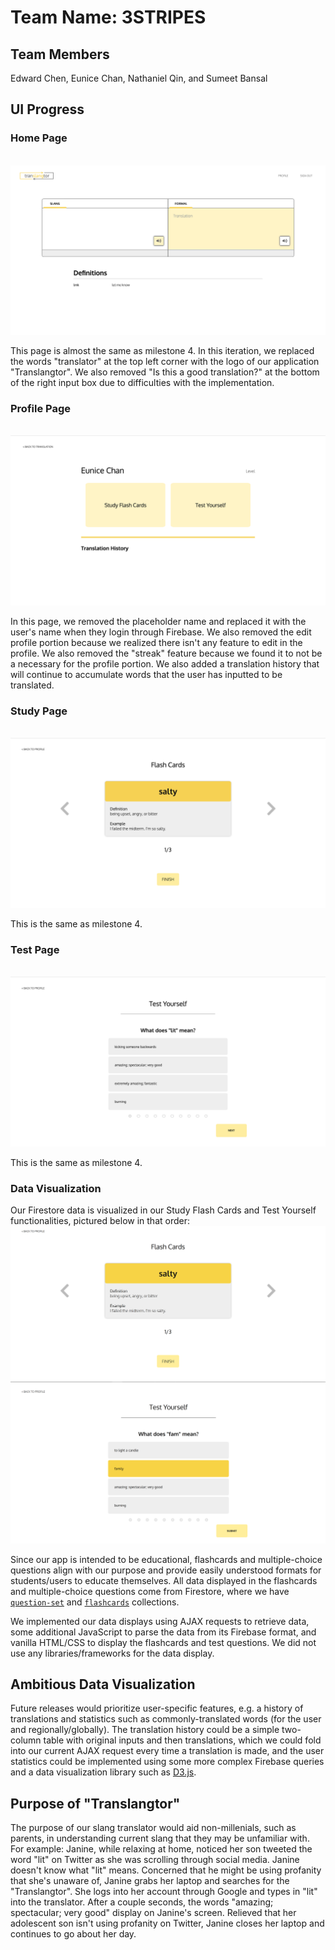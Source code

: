 # Team Name: 3STRIPES

## Team Members
Edward Chen, Eunice Chan, Nathaniel Qin, and Sumeet Bansal

## UI Progress
### Home Page
<br />
<img src="milestone_images/milestone5/home.html.png">
<br />

This page is almost the same as milestone 4. In this iteration, we replaced the words "translator" at the top left corner with the logo of our application "Translangtor". We also removed "Is this a good translation?" at the bottom of the right input box due to difficulties with the implementation. 

### Profile Page
<br />
<img src="milestone_images/milestone5/profile.html.png">
<br />

In this page, we removed the placeholder name and replaced it with the user's name when they login through Firebase. We also removed the edit profile portion because we realized there isn't any feature to edit in the profile. We also removed the "streak" feature because we found it to not be a necessary for the profile portion. We also added a translation history that will continue to accumulate words that the user has inputted to be translated. 

### Study Page
<br />
<img src="milestone_images/milestone5/study.html.png">
<br />

This is the same as milestone 4.

### Test Page
<br />
<img src="milestone_images/milestone5/test.html.png">
<br />

This is the same as milestone 4.

### Data Visualization
Our Firestore data is visualized in our Study Flash Cards and Test Yourself functionalities, pictured below in that order:
<img src="milestone_images/m5-dataviz-flashcards.png">
<img src="milestone_images/m5-dataviz-multiplechoice.png">

Since our app is intended to be educational, flashcards and multiple-choice questions align with our purpose and provide easily understood formats for students/users to educate themselves. All data displayed in the flashcards and multiple-choice questions come from Firestore, where we have [`question-set`](https://firestore.googleapis.com/v1/projects/cogs121-c88c5/databases/(default)/documents/question_set/) and [`flashcards`](https://firestore.googleapis.com/v1/projects/cogs121-c88c5/databases/(default)/documents/flashcards/) collections.

We implemented our data displays using AJAX requests to retrieve data, some additional JavaScript to parse the data from its Firebase format, and vanilla HTML/CSS to display the flashcards and test questions. We did not use any libraries/frameworks for the data display.

## Ambitious Data Visualization
Future releases would prioritize user-specific features, e.g. a history of translations and statistics such as commonly-translated words (for the user and regionally/globally). The translation history could be a simple two-column table with original inputs and then translations, which we could fold into our current AJAX request every time a translation is made, and the user statistics could be implemented using some more complex Firebase queries and a data visualization library such as [D3.js](https://d3js.org/).

## Purpose of "Translangtor"
The purpose of our slang translator would aid non-millenials, such as parents, in understanding current slang that they may be unfamiliar with. 
For example: Janine, while relaxing at home, noticed her son tweeted the word "lit" on Twitter as she was scrolling through social media. 
Janine doesn't know what "lit" means. Concerned that he might be using profanity that she's unaware of, Janine grabs her laptop 
and searches for the "Translangtor". She logs into her account through Google and types in "lit" into the translator. After a couple seconds, 
the words "amazing; spectacular; very good" display on Janine's screen. Relieved that her adolescent son isn't using profanity on Twitter, 
Janine closes her laptop and continues to go about her day. 

